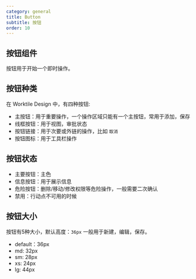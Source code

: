 ```yaml
---
category: general
title: Button
subtitle: 按钮
order: 10
---
```


## 按钮组件

按钮用于开始一个即时操作。

## 按钮种类
在 Worktile Design 中，有四种按钮:

- 主按钮：用于重要操作，一个操作区域只能有一个主按钮，常用于添加，保存
- 线框按钮：用于视图，审批状态
- 按钮链接：用于次要或外链的操作，比如 `取消`
- 按钮图标：用于工具栏操作

## 按钮状态

- 主要按钮：主色
- 信息按钮：用于展示信息
- 危险按钮：删除/移动/修改权限等危险操作，一般需要二次确认
- 禁用：行动点不可用的时候

## 按钮大小
按钮有5种大小，默认高度：`36px` 一般用于新建，编辑，保存。
- default：36px
- md: 32px
- sm: 28px
- xs: 24px
- lg: 44px
